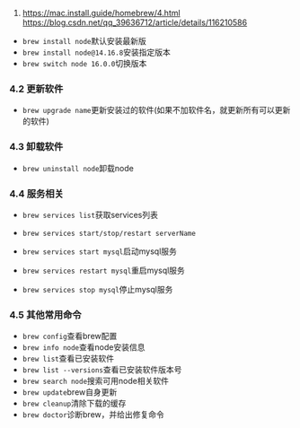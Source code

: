 1. https://mac.install.guide/homebrew/4.html
   https://blog.csdn.net/qq_39636712/article/details/116210586

- `brew install node`默认安装最新版
- `brew install node@14.16.8`安装指定版本
- `brew switch node 16.0.0`切换版本

### **4.2 更新软件**

- `brew upgrade name`更新安装过的软件(如果不加软件名，就更新所有可以更新的软件)

### **4.3 卸载软件**

- `brew uninstall node`卸载node

### **4.4 服务相关**

- `brew services list`获取services列表
- `brew services start/stop/restart serverName`

- `brew services start mysql`启动mysql服务
- `brew services restart mysql`重启mysql服务
- `brew services stop mysql`停止mysql服务

### **4.5 其他常用命令**

- `brew config`查看brew配置
- `brew info node`查看node安装信息
- `brew list`查看已安装软件
- `brew list --versions`查看已安装软件版本号
- `brew search node`搜索可用node相关软件
- `brew update`brew自身更新
- `brew cleanup`清除下载的缓存
- `brew doctor`诊断brew，并给出修复命令
